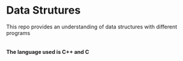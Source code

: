 # Data Strutures
 This repo provides an understanding  of data structures  with different  programs   
 <br><br>
 <b>The language used is C++ and  C</b>
